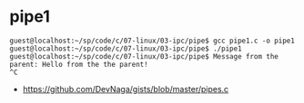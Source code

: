 # pipe1

```
guest@localhost:~/sp/code/c/07-linux/03-ipc/pipe$ gcc pipe1.c -o pipe1
guest@localhost:~/sp/code/c/07-linux/03-ipc/pipe$ ./pipe1
guest@localhost:~/sp/code/c/07-linux/03-ipc/pipe$ Message from the parent: Hello from the the parent!
^C

```

* https://github.com/DevNaga/gists/blob/master/pipes.c